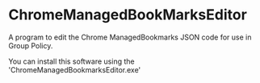 # ChromeManagedBookMarksEditor

A program to edit the Chrome ManagedBookmarks JSON code for use in Group Policy.

You can install this software using the 'ChromeManagedBookmarksEditor.exe'
